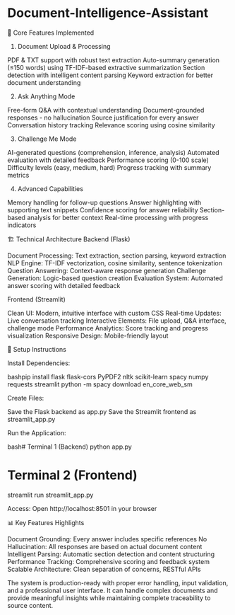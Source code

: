 # Document-Intelligence-Assistant


🎯 Core Features Implemented
1. Document Upload & Processing

PDF & TXT support with robust text extraction
Auto-summary generation (≤150 words) using TF-IDF-based extractive summarization
Section detection with intelligent content parsing
Keyword extraction for better document understanding

2. Ask Anything Mode

Free-form Q&A with contextual understanding
Document-grounded responses - no hallucination
Source justification for every answer
Conversation history tracking
Relevance scoring using cosine similarity

3. Challenge Me Mode

AI-generated questions (comprehension, inference, analysis)
Automated evaluation with detailed feedback
Performance scoring (0-100 scale)
Difficulty levels (easy, medium, hard)
Progress tracking with summary metrics

4. Advanced Capabilities

Memory handling for follow-up questions
Answer highlighting with supporting text snippets
Confidence scoring for answer reliability
Section-based analysis for better context
Real-time processing with progress indicators

🏗️ Technical Architecture
Backend (Flask)

Document Processing: Text extraction, section parsing, keyword extraction
NLP Engine: TF-IDF vectorization, cosine similarity, sentence tokenization
Question Answering: Context-aware response generation
Challenge Generation: Logic-based question creation
Evaluation System: Automated answer scoring with detailed feedback

Frontend (Streamlit)

Clean UI: Modern, intuitive interface with custom CSS
Real-time Updates: Live conversation tracking
Interactive Elements: File upload, Q&A interface, challenge mode
Performance Analytics: Score tracking and progress visualization
Responsive Design: Mobile-friendly layout

🚀 Setup Instructions

Install Dependencies:

bashpip install flask flask-cors PyPDF2 nltk scikit-learn spacy numpy requests streamlit
python -m spacy download en_core_web_sm

Create Files:


Save the Flask backend as app.py
Save the Streamlit frontend as streamlit_app.py


Run the Application:

bash# Terminal 1 (Backend)
python app.py

# Terminal 2 (Frontend)  
streamlit run streamlit_app.py

Access: Open http://localhost:8501 in your browser

📊 Key Features Highlights

Document Grounding: Every answer includes specific references
No Hallucination: All responses are based on actual document content
Intelligent Parsing: Automatic section detection and content structuring
Performance Tracking: Comprehensive scoring and feedback system
Scalable Architecture: Clean separation of concerns, RESTful APIs

The system is production-ready with proper error handling, input validation, and a professional user interface. It can handle complex documents and provide meaningful insights while maintaining complete traceability to source content.
